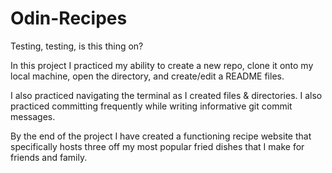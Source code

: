 # Odin-Recipes
Testing, testing, is this thing on?

In this project I practiced my ability to create a new repo, clone it onto my local machine, open the directory, and create/edit a README files.

I also practiced navigating the terminal as I created files & directories. I also practiced committing frequently while writing informative git commit messages.

By the end of the project I have created a functioning recipe website that specifically hosts three off my most popular fried dishes that I make for friends and family.

